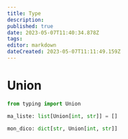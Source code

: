 ```yaml
---
title: Type
description: 
published: true
date: 2023-05-07T11:40:34.878Z
tags: 
editor: markdown
dateCreated: 2023-05-07T11:11:49.159Z
---
```


# Union
```python
from typing import Union

ma_liste: list[Union[int, str]] = []

mon_dico: dict[str, Union[int, str]]
```